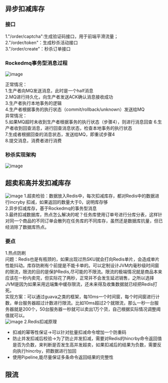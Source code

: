 ## 异步扣减库存
### 接口
1."/order/captcha":生成验证码接口，用于前端平滑流量；        
2."/order/token"：生成秒杀活动接口    
3."/order/create"：秒杀订单接口     


### Rockedmq事务型消息过程
![image](https://user-images.githubusercontent.com/52461848/170861787-5f1d0255-a333-4695-92a0-021775a3dfd0.png)

正常情况：    
1.生产者向MQ发送消息，此时是一个half消息    
2.MQ进行持久化，向生产者发送ACK确认消息接收成功    
3.生产者执行本地事务的逻辑    
4.生产者根据事务的执行状态（commit/rollback/unknown）发送给MQ    
异常情况：    
5.如果MQ超时未收到生产者根据事务的执行状态（步骤4），则进行消息回查
6.生产者收到回查消息，进行回查消息状态，检查本地事务的执行状态    
7.生成者根据回查的消息状态，发送给MQ，即重试步骤4    
8.提交消息，消费者进行消费

### 秒杀实现架构
![image](https://user-images.githubusercontent.com/52461848/168426934-9532f1da-f6de-4757-bfd3-dd61f126b10f.png)

## 超卖和高并发扣减库存
![image](https://user-images.githubusercontent.com/52461848/170870339-103d8496-8b16-458c-8697-d666066bf84d.png)
1.超卖检验：数据放入Redis中，每次扣减库存，都对Redis中的数据进行incryby 扣减，如果返回的数量大于0，说明库存够     
2.异步扣减库存，基于Rockedmq的事务型消息    
3.最终扣减数据库，热点怎么解决的呢？任务库使用订单号进行分库分表，这样针对同一个商品的不同订单会散列在任务库的不同库存，虽然还是数据库抗量，但已经消除了数据库热点。     
### 要点
1.热点防刷    
问题：Redis也是有瓶颈的，如果出现过热SKU就会打向Redis单片，会造成单片性能抖动。库存防刷有个前提是不能卡单的。可以定制设计JVM内毫秒级时间窗的限流，限流的目的是保护Redis,尽可能的不限流。限流的极端情况就是商品本来应该在一秒内卖完，但实际花了两秒，正常并不会发生延迟销售，之所以选择JVM是因为如果采用远端集中缓存限流，还未来得及收集数据就已经把Redis打死。          
实现方案：可以通过guava之类的框架，每10ms一个时间窗，每个时间窗进行计数，单台服务器超过计数进行限流。比如10ms超过2个就限流，那么一秒一台服务器就是200个，50台服务器一秒就可以卖出1万个货，自己根据实际情况调整阈值就可以。     
![image](https://user-images.githubusercontent.com/52461848/170871250-b82ed7e4-e329-4fdf-918c-dba0301ba313.png)
2.Redis扣减原理    
 - 扣减的幂等性保证->可以针对批量扣减命令增加一个防重码
 - 防止并发扣减后校验->为了防止并发扣减，需要对Redis的hincrby命令返回值是否为负数，来判断是否发生高并发超卖，如果扣减后的结果为负数，需要反向执行hincrby，把数据进行加回
 - 使用Pipeline,能尽量保证多条命令返回结果的完整性
## 限流

